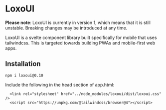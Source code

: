# LoxoUI

**Please note**: LoxoUI is currently in version 1, which means that it is still unstable. Breaking changes may be introduced at any time.

LoxoUI is a svelte component library built specifically for mobile that uses tailwindcss. This is targeted towards building PWAs and mobile-first web apps.

## Installation
```
npm i loxoui@0.10
```

Include the following in the head section of app.html:
```
  <link rel="stylesheet" href="../node_modules/loxoui/dist/loxoui.css" />
  <script src="https://unpkg.com/@tailwindcss/browser@4"></script>
```
